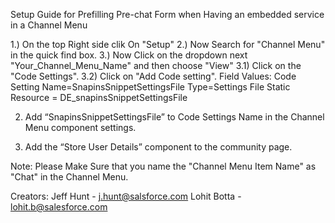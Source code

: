 Setup Guide for Prefilling Pre-chat Form when Having an embedded service in a Channel Menu 

1.) On the top Right side clik On "Setup"
2.) Now Search for "Channel Menu" in the quick find box.
3.) Now Click on the dropdown next "Your_Channel_Menu_Name" and then choose "View"
  3.1) Click on the "Code Settings".
  3.2) Click on "Add Code setting".
    Field Values:
      Code Setting Name=SnapinsSnippetSettingsFile
      Type=Settings File
      Static Resource = DE_snapinsSnippetSettingsFile
      
2) Add “SnapinsSnippetSettingsFile” to Code Settings Name in the Channel Menu component settings.

3) Add the “Store User Details” component to the community page.

Note: Please Make Sure that you name the "Channel Menu Item Name" as "Chat" in the Channel Menu.

Creators:
Jeff Hunt - j.hunt@salsforce.com
Lohit Botta - lohit.b@salesforce.com
